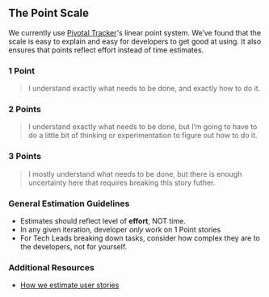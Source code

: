 ## The Point Scale

We currently use [Pivotal Tracker](https://www.pivotaltracker.com)'s linear point system.
We’ve found that the scale is easy to explain and easy for developers to get good at using. It also ensures that points reflect effort instead of time estimates.

### 1 Point
> I understand exactly what needs to be done, and exactly how to do it.
 
### 2 Points
> I understand exactly what needs to be done, but I’m going to have to do a little bit of thinking or experimentation to figure out how to do it.
 
### 3 Points
> I mostly understand what needs to be done, but there is enough uncertainty here that requires breaking this story futher.

### General Estimation Guidelines
- Estimates should reflect level of **effort**, NOT time.
- In any given iteration, developer *only* work on 1 Point stories
- For Tech Leads breaking down tasks, consider how complex they are to the developers, not for yourself.

### Additional Resources
- [How we estimate user stories](https://medium.com/modern-agile/how-we-estimate-user-stories-f345fd384474)
